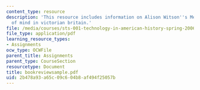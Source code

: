 ```yaml
---
content_type: resource
description: 'This resource includes information on Alison Witson''s Mesmerised: Powers
  of mind in victorian britain.'
file: /media/courses/sts-001-technology-in-american-history-spring-2006/2b478a93a65c09c604b8af494f25057b_bookreviewsample.pdf
file_type: application/pdf
learning_resource_types:
- Assignments
ocw_type: OCWFile
parent_title: Assignments
parent_type: CourseSection
resourcetype: Document
title: bookreviewsample.pdf
uid: 2b478a93-a65c-09c6-04b8-af494f25057b
---
```

